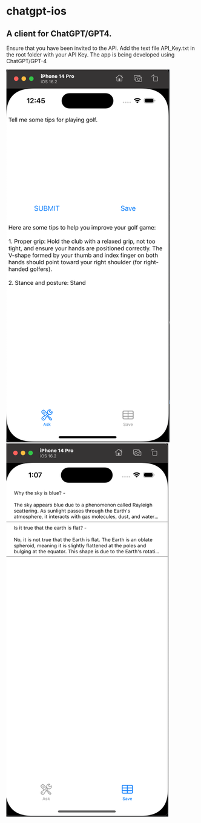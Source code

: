 # chatgpt-ios
## A client for ChatGPT/GPT4.

Ensure that you have been invited to the API.
Add the text file API_Key.txt in the root folder with your API Key. The app is being developed using ChatGPT/GPT-4

![screenshot](screenshot.png)
![screenshot2](screenshot2.png)
